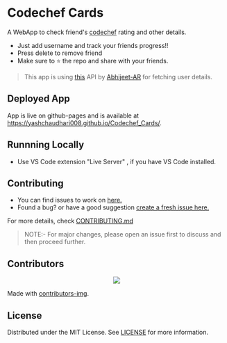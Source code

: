 # Codechef Cards

A WebApp to check friend's [codechef](https://www.codechef.com/) rating and other details. 
- Just add username and track your friends progress!!
- Press delete to remove friend
- Make sure to ⭐ the repo and share with your friends.

> This app is using [this](https://github.com/Abhijeet-AR/Competitive_Programming_Score_API) API by [Abhijeet-AR](https://github.com/Abhijeet-AR) for fetching user details.

## Deployed App
 App is live on github-pages and is available at <https://yashchaudhari008.github.io/Codechef_Cards/>.

## Runnning Locally
  - Use VS Code extension "Live Server" , if you have VS Code installed. 
 
## Contributing
- You can find issues to work on [here.](https://github.com/yashchaudhari008/Codechef_Cards/issues)
- Found a bug? or have a good suggestion [create a fresh issue here.](https://github.com/yashchaudhari008/Codechef_Cards/issues/new)

For more details, check [CONTRIBUTING.md](CONTRIBUTING.md)

> NOTE:- For major changes, please open an issue first to discuss and then proceed further.

## Contributors
<p align="center">
<a href="https://github.com/yashchaudhari008/Codechef_Cards/graphs/contributors">
  <img src="https://contrib.rocks/image?repo=yashchaudhari008/Codechef_Cards" />
</a>
</p>

Made with [contributors-img](https://contrib.rocks).

## License
Distributed under the MIT License. See [LICENSE](LICENSE) for more information.

